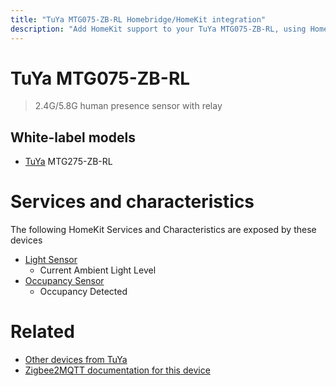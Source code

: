 ```yaml
---
title: "TuYa MTG075-ZB-RL Homebridge/HomeKit integration"
description: "Add HomeKit support to your TuYa MTG075-ZB-RL, using Homebridge, Zigbee2MQTT and homebridge-z2m."
---
```

<!---
This file has been GENERATED using src/docgen/docgen.ts
DO NOT EDIT THIS FILE MANUALLY!
-->
# TuYa MTG075-ZB-RL
> 2.4G/5.8G human presence sensor with relay


## White-label models
* [TuYa](../index.md#tuya) MTG275-ZB-RL

# Services and characteristics
The following HomeKit Services and Characteristics are exposed by
these devices

* [Light Sensor](../../sensors.md)
  * Current Ambient Light Level
* [Occupancy Sensor](../../sensors.md)
  * Occupancy Detected


# Related
* [Other devices from TuYa](../index.md#tuya)
* [Zigbee2MQTT documentation for this device](https://www.zigbee2mqtt.io/devices/MTG075-ZB-RL.html)